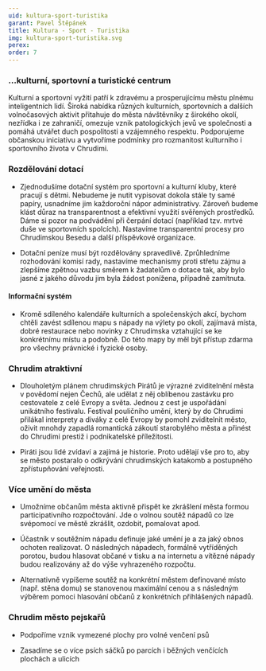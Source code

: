 ```yaml
---
uid: kultura-sport-turistika
garant: Pavel Štěpánek
title: Kultura - Sport - Turistika
img: kultura-sport-turistika.svg
perex:
order: 7
---
```


### ...kulturní, sportovní a turistické centrum

Kulturní a sportovní vyžití patří k zdravému a prosperujícímu městu plnému inteligentních lidí. Široká nabídka různých kulturních, sportovních a dalších volnočasových aktivit přitahuje do města návštěvníky z širokého okolí, nezřídka i ze zahraničí, omezuje vznik patologických jevů ve společnosti a pomáhá utvářet duch pospolitosti a vzájemného respektu. Podporujeme občanskou iniciativu a vytvoříme podmínky pro rozmanitost kulturního i sportovního života v Chrudimi.


### Rozdělování dotací

- Zjednodušíme dotační systém pro sportovní a kulturní kluby, které pracují s dětmi. Nebudeme je nutit vypisovat dokola stále ty samé papíry, usnadníme jim každoroční nápor administrativy. Zároveň budeme klást důraz na transparentnost a efektivní využití svěřených prostředků. Dáme si pozor na podvádění při čerpání dotací (například tzv. mrtvé duše ve sportovních spolcích). Nastavíme transparentní procesy pro Chrudimskou Besedu a další příspěvkové organizace. 

- Dotační peníze musí být rozdělovány spravedlivě. Zprůhledníme rozhodování komisí rady, nastavíme mechanismy proti střetu zájmu a zlepšíme zpětnou vazbu směrem k žadatelům o dotace tak, aby bylo jasné z jakého důvodu jim byla žádost ponížena, případně zamítnuta.  

#### Informační systém

- Kromě sdíleného kalendáře kulturních a společenských akcí, bychom chtěli zavést sdílenou mapu s nápady na výlety po okolí, zajímavá místa, dobré restaurace nebo novinky z Chrudimska vztahující se ke konkrétnímu místu a podobně. Do této mapy by měl být přístup zdarma pro všechny právnické i fyzické osoby. 

### Chrudim atraktivní

- Dlouholetým plánem chrudimských Pirátů je výrazné zviditelnění města v povědomí nejen Čechů, ale udělat z něj oblíbenou zastávku pro cestovatele z celé Evropy a světa. Jednou z cest je uspořádání unikátního festivalu. Festival pouličního umění, který by do Chrudimi přilákal interprety a diváky z celé Evropy by pomohl zviditelnit město, oživit mnohdy zapadlá romantická zákoutí starobylého města a přinést do Chrudimi prestiž i podnikatelské příležitosti. 

- Piráti jsou lidé zvídaví a zajímá je historie. Proto udělají vše pro to, aby se město postaralo o odkrývání chrudimských katakomb a postupného zpřístupňování veřejnosti. 

### Více umění do města

- Umožníme občanům města aktivně přispět ke zkrášlení města formou participativního rozpočtování. Jde o volnou soutěž nápadů co lze svépomocí ve městě zkrášlit, ozdobit, pomalovat apod.  
- Účastník v soutěžním nápadu definuje jaké umění je a za jaký obnos ochoten realizovat. O následných nápadech, formálně vytříděných porotou, budou hlasovat občané v tisku a na internetu a vítězné nápady budou realizovány až do výše vyhrazeného rozpočtu. 

- Alternativně vypíšeme soutěž na konkrétní městem definované místo (např. stěna domu) se stanovenou maximální cenou a s následným výběrem pomoci hlasování občanů z konkrétních přihlášených nápadů. 

### Chrudim město pejskařů

- Podpoříme vznik vymezené plochy pro volné venčení psů 

- Zasadíme se o více psích sáčků po parcích i běžných venčících plochách a ulicích

